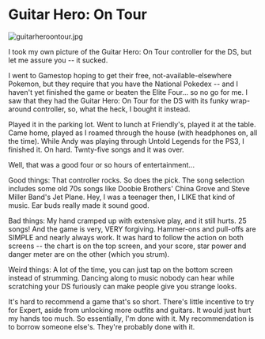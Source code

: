 # Guitar Hero: On Tour

![guitarheroontour.jpg](http://westkarana.com/wp-content/uploads/2008/06/guitarheroontour.jpg)

I took my own picture of the Guitar Hero: On Tour controller for the DS, but let me assure you -- it sucked.

I went to Gamestop hoping to get their free, not-available-elsewhere Pokemon, but they require that you have the National Pokedex -- and I haven't yet finished the game or beaten the Elite Four... so no go for me. I saw that they had the Guitar Hero: On Tour for the DS with its funky wrap-around controller, so, what the heck, I bought it instead.

Played it in the parking lot. Went to lunch at Friendly's, played it at the table. Came home, played as I roamed through the house (with headphones on, all the time). While Andy was playing through Untold Legends for the PS3, I finished it. On hard. Twnty-five songs and it was over.

Well, that was a good four or so hours of entertainment...

Good things: That controller rocks. So does the pick. The song selection includes some old 70s songs like Doobie Brothers' China Grove and Steve Miller Band's Jet Plane. Hey, I was a teenager then, I LIKE that kind of music. Ear buds really made it sound good.

Bad things: My hand cramped up with extensive play, and it still hurts. 25 songs! And the game is very, VERY forgiving. Hammer-ons and pull-offs are SIMPLE and nearly always work. It was hard to follow the action on both screens -- the chart is on the top screen, and your score, star power and danger meter are on the other (which you strum).

Weird things: A lot of the time, you can just tap on the bottom screen instead of strumming. Dancing along to music nobody can hear while scratching your DS furiously can make people give you strange looks.

It's hard to recommend a game that's so short. There's little incentive to try for Expert, aside from unlocking more outfits and guitars. It would just hurt my hands too much. So essentially, I'm done with it. My recommendation is to borrow someone else's. They're probably done with it.

